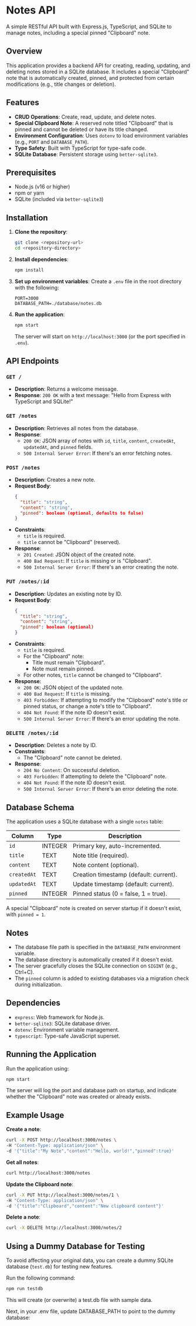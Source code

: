# Notes API

A simple RESTful API built with Express.js, TypeScript, and SQLite to manage notes, including a special pinned "Clipboard" note.

## Overview

This application provides a backend API for creating, reading, updating, and deleting notes stored in a SQLite database. It includes a special "Clipboard" note that is automatically created, pinned, and protected from certain modifications (e.g., title changes or deletion).

## Features

- **CRUD Operations**: Create, read, update, and delete notes.
- **Special Clipboard Note**: A reserved note titled "Clipboard" that is pinned and cannot be deleted or have its title changed.
- **Environment Configuration**: Uses `dotenv` to load environment variables (e.g., `PORT` and `DATABASE_PATH`).
- **Type Safety**: Built with TypeScript for type-safe code.
- **SQLite Database**: Persistent storage using `better-sqlite3`.

## Prerequisites

- Node.js (v16 or higher)
- npm or yarn
- SQLite (included via `better-sqlite3`)

## Installation

1. **Clone the repository**:
   ```bash
   git clone <repository-url>
   cd <repository-directory>
   ```

2. **Install dependencies**:
   ```bash
   npm install
   ```

3. **Set up environment variables**:
   Create a `.env` file in the root directory with the following:
   ```env
   PORT=3000
   DATABASE_PATH=./database/notes.db
   ```

4. **Run the application**:
   ```bash
   npm start
   ```

   The server will start on `http://localhost:3000` (or the port specified in `.env`).

## API Endpoints

### `GET /`
- **Description**: Returns a welcome message.
- **Response**: `200 OK` with a text message: "Hello from Express with TypeScript and SQLite!"

### `GET /notes`
- **Description**: Retrieves all notes from the database.
- **Response**:
  - `200 OK`: JSON array of notes with `id`, `title`, `content`, `createdAt`, `updatedAt`, and `pinned` fields.
  - `500 Internal Server Error`: If there's an error fetching notes.

### `POST /notes`
- **Description**: Creates a new note.
- **Request Body**:
  ```json
  {
    "title": "string",
    "content": "string",
    "pinned": boolean (optional, defaults to false)
  }
  ```
- **Constraints**:
  - `title` is required.
  - `title` cannot be "Clipboard" (reserved).
- **Response**:
  - `201 Created`: JSON object of the created note.
  - `400 Bad Request`: If `title` is missing or is "Clipboard".
  - `500 Internal Server Error`: If there's an error creating the note.

### `PUT /notes/:id`
- **Description**: Updates an existing note by ID.
- **Request Body**:
  ```json
  {
    "title": "string",
    "content": "string",
    "pinned": boolean (optional)
  }
  ```
- **Constraints**:
  - `title` is required.
  - For the "Clipboard" note:
    - Title must remain "Clipboard".
    - Note must remain pinned.
  - For other notes, `title` cannot be changed to "Clipboard".
- **Response**:
  - `200 OK`: JSON object of the updated note.
  - `400 Bad Request`: If `title` is missing.
  - `403 Forbidden`: If attempting to modify the "Clipboard" note's title or pinned status, or change a note's title to "Clipboard".
  - `404 Not Found`: If the note ID doesn't exist.
  - `500 Internal Server Error`: If there's an error updating the note.

### `DELETE /notes/:id`
- **Description**: Deletes a note by ID.
- **Constraints**:
  - The "Clipboard" note cannot be deleted.
- **Response**:
  - `204 No Content`: On successful deletion.
  - `403 Forbidden`: If attempting to delete the "Clipboard" note.
  - `404 Not Found`: If the note ID doesn't exist.
  - `500 Internal Server Error`: If there's an error deleting the note.

## Database Schema

The application uses a SQLite database with a single `notes` table:

| Column      | Type    | Description                              |
|-------------|---------|------------------------------------------|
| `id`        | INTEGER | Primary key, auto-incremented.           |
| `title`     | TEXT    | Note title (required).                   |
| `content`   | TEXT    | Note content (optional).                 |
| `createdAt` | TEXT    | Creation timestamp (default: current).   |
| `updatedAt` | TEXT    | Update timestamp (default: current).     |
| `pinned`    | INTEGER | Pinned status (0 = false, 1 = true).     |

A special "Clipboard" note is created on server startup if it doesn't exist, with `pinned = 1`.

## Notes

- The database file path is specified in the `DATABASE_PATH` environment variable.
- The database directory is automatically created if it doesn't exist.
- The server gracefully closes the SQLite connection on `SIGINT` (e.g., Ctrl+C).
- The `pinned` column is added to existing databases via a migration check during initialization.

## Dependencies

- `express`: Web framework for Node.js.
- `better-sqlite3`: SQLite database driver.
- `dotenv`: Environment variable management.
- `typescript`: Type-safe JavaScript superset.

## Running the Application

Run the application using:
```bash
npm start
```

The server will log the port and database path on startup, and indicate whether the "Clipboard" note was created or already exists.

## Example Usage

**Create a note**:
```bash
curl -X POST http://localhost:3000/notes \
-H "Content-Type: application/json" \
-d '{"title":"My Note","content":"Hello, world!","pinned":true}'
```

**Get all notes**:
```bash
curl http://localhost:3000/notes
```

**Update the Clipboard note**:
```bash
curl -X PUT http://localhost:3000/notes/1 \
-H "Content-Type: application/json" \
-d '{"title":"Clipboard","content":"New clipboard content"}'
```

**Delete a note**:
```bash
curl -X DELETE http://localhost:3000/notes/2
```

## Using a Dummy Database for Testing

To avoid affecting your original data, you can create a dummy SQLite database (`test.db`) for testing new features.

Run the following command:

```bash
npm run testdb
```
This will create (or overwrite) a test.db file with sample data.

Next, in your .env file, update DATABASE_PATH to point to the dummy database: